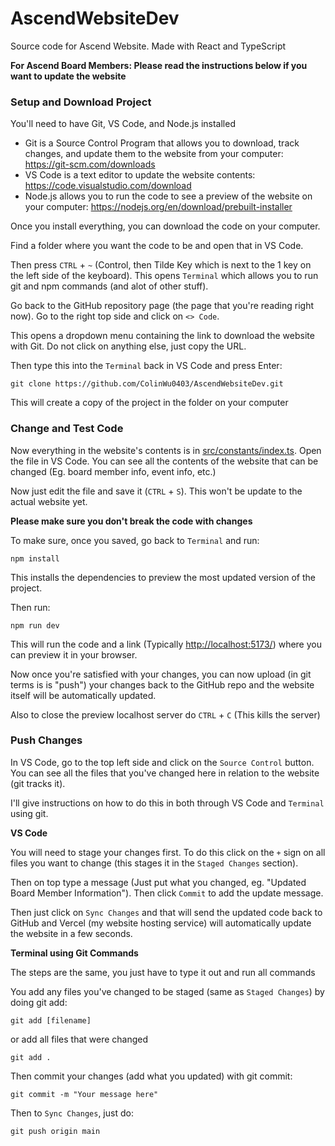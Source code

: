 # AscendWebsiteDev

Source code for Ascend Website. Made with React and TypeScript

**For Ascend Board Members: Please read the instructions below if you want to update the website**

### Setup and Download Project

You'll need to have Git, VS Code, and Node.js installed

- Git is a Source Control Program that allows you to download, track changes, and update them to the website from your computer: https://git-scm.com/downloads
- VS Code is a text editor to update the website contents: https://code.visualstudio.com/download
- Node.js allows you to run the code to see a preview of the website on your computer: https://nodejs.org/en/download/prebuilt-installer

Once you install everything, you can download the code on your computer.

Find a folder where you want the code to be and open that in VS Code.

Then press `CTRL` + `~` (Control, then Tilde Key which is next to the 1 key on the left side of the keyboard). This opens `Terminal` which allows you to run git and npm commands (and alot of other stuff).

Go back to the GitHub repository page (the page that you're reading right now). Go to the right top side and click on `<> Code`.

This opens a dropdown menu containing the link to download the website with Git. Do not click on anything else, just copy the URL.

Then type this into the `Terminal` back in VS Code and press Enter:

```
git clone https://github.com/ColinWu0403/AscendWebsiteDev.git
```

This will create a copy of the project in the folder on your computer

### Change and Test Code

Now everything in the website's contents is in [src/constants/index.ts](src/constants/index.ts). Open the file in VS Code. You can see all the contents of the website that can be changed (Eg. board member info, event info, etc.)

Now just edit the file and save it (`CTRL` + `S`). This won't be update to the actual website yet.

**Please make sure you don't break the code with changes**

To make sure, once you saved, go back to `Terminal` and run:

```
npm install
```

This installs the dependencies to preview the most updated version of the project.

Then run:

```
npm run dev
```

This will run the code and a link (Typically [http://localhost:5173/](http://localhost:5173/)) where you can preview it in your browser.

Now once you're satisfied with your changes, you can now upload (in git terms is is "push") your changes back to the GitHub repo and the website itself will be automatically updated.

Also to close the preview localhost server do `CTRL` + `C` (This kills the server)

### Push Changes

In VS Code, go to the top left side and click on the `Source Control` button. You can see all the files that you've changed here in relation to the website (git tracks it).

I'll give instructions on how to do this in both through VS Code and `Terminal` using git.

**VS Code**

You will need to stage your changes first. To do this click on the `+` sign on all files you want to change (this stages it in the `Staged Changes` section).

Then on top type a message (Just put what you changed, eg. "Updated Board Member Information"). Then click `Commit` to add the update message.

Then just click on `Sync Changes` and that will send the updated code back to GitHub and Vercel (my website hosting service) will automatically update the website in a few seconds.

**Terminal using Git Commands**

The steps are the same, you just have to type it out and run all commands

You add any files you've changed to be staged (same as `Staged Changes`) by doing git add:

```
git add [filename]
```

or add all files that were changed

```
git add .
```

Then commit your changes (add what you updated) with git commit:

```
git commit -m "Your message here"
```

Then to `Sync Changes`, just do:

```
git push origin main
```
